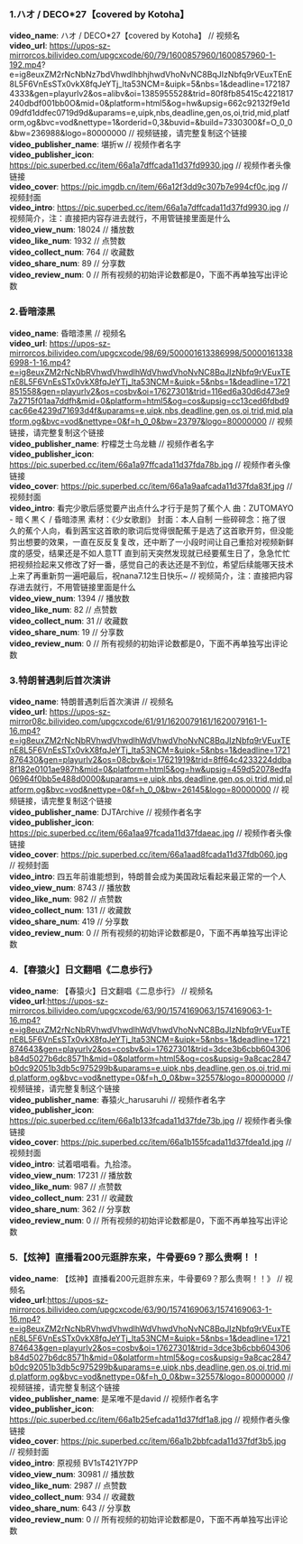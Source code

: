 ### 1.ハオ / DECO*27【covered by Kotoha】  
**video_name**: ハオ / DECO*27【covered by Kotoha】 // 视频名  
**video_url**: https://upos-sz-mirrorcos.bilivideo.com/upgcxcode/60/79/1600857960/1600857960-1-192.mp4? e=ig8euxZM2rNcNbNz7bdVhwdlhbhjhwdVhoNvNC8BqJIzNbfq9rVEuxTEnE8L5F6VnEsSTx0vkX8fqJeYTj_lta53NCM=&uipk=5&nbs=1&deadline=1721874333&gen=playurlv2&os=alibv&oi=1385955528&trid=80f8fb85415c4221817240dbdf001bb0O&mid=0&platform=html5&og=hw&upsig=662c92132f9e1d09dfd1ddfec0719d9d&uparams=e,uipk,nbs,deadline,gen,os,oi,trid,mid,platform,og&bvc=vod&nettype=1&orderid=0,3&buvid=&build=7330300&f=O_0_0&bw=236988&logo=80000000 // 视频链接，请完整复制这个链接  
**video_publisher_name**: 堪折w // 视频作者名字  
**video_publisher_icon**: https://pic.superbed.cc/item/66a1a7dffcada11d37fd9930.jpg // 视频作者头像链接    
**video_cover**: https://pic.imgdb.cn/item/66a12f3dd9c307b7e994cf0c.jpg // 视频封面  
**video_intro**: https://pic.superbed.cc/item/66a1a7dffcada11d37fd9930.jpg // 视频简介，注：直接把内容存进去就行，不用管链接里面是什么  
**video_view_num**: 18024 // 播放数  
**video_like_num**: 1932 // 点赞数  
**video_collect_num**: 764 // 收藏数  
**video_share_num**: 89 // 分享数  
**video_review_num**: 0 // 所有视频的初始评论数都是0，下面不再单独写出评论数  
  

### 2.昏暗漆黑 
**video_name**: 昏暗漆黑 // 视频名  
**video_url**: https://upos-sz-mirrorcos.bilivideo.com/upgcxcode/98/69/500001613386998/500001613386998-1-16.mp4?e=ig8euxZM2rNcNbRVhwdVhwdlhWdVhwdVhoNvNC8BqJIzNbfq9rVEuxTEnE8L5F6VnEsSTx0vkX8fqJeYTj_lta53NCM=&uipk=5&nbs=1&deadline=1721851558&gen=playurlv2&os=cosbv&oi=17627301&trid=116ed6a30d6d473e97a2715f01aa7ddfh&mid=0&platform=html5&og=cos&upsig=cc13ced6fdbd9cac66e4239d71693d4f&uparams=e,uipk,nbs,deadline,gen,os,oi,trid,mid,platform,og&bvc=vod&nettype=0&f=h_0_0&bw=23797&logo=80000000 // 视频链接，请完整复制这个链接  
**video_publisher_name**: 柠檬芝士乌龙糖 // 视频作者名字  
**video_publisher_icon**: https://pic.superbed.cc/item/66a1a97ffcada11d37fda78b.jpg // 视频作者头像链接    
**video_cover**: https://pic.superbed.cc/item/66a1a9aafcada11d37fda83f.jpg // 视频封面  
**video_intro**: 看完少歌后感觉要产出点什么才行于是剪了蕉个人 曲：ZUTOMAYO - 暗く黒く / 昏暗漆黑 素材：《少女歌剧》 封面：本人自制 一些碎碎念：拖了很久的蕉个人向，看到茜宝这首歌的歌词后觉得很配蕉于是选了这首歌开剪，但没能剪出想要的效果，一直在反反复复改，还中断了一小段时间让自己重拾对视频新鲜度的感受，结果还是不如人意TT 直到前天突然发现就已经要蕉生日了，急急忙忙把视频捡起来又修改了好一番，感觉自己的表达还是不到位，希望后续能哪天技术上来了再重新剪一遍吧最后，祝nana7.12生日快乐~  // 视频简介，注：直接把内容存进去就行，不用管链接里面是什么  
**video_view_num**: 1394 // 播放数  
**video_like_num**: 82 // 点赞数  
**video_collect_num**: 31 // 收藏数  
**video_share_num**: 19 // 分享数  
**video_review_num**: 0 // 所有视频的初始评论数都是0，下面不再单独写出评论数  
  

### 3.特朗普遇刺后首次演讲 
**video_name**: 特朗普遇刺后首次演讲 // 视频名  
**video_url**: https://upos-sz-mirror08c.bilivideo.com/upgcxcode/61/91/1620079161/1620079161-1-16.mp4?e=ig8euxZM2rNcNbRVhwdVhwdlhWdVhwdVhoNvNC8BqJIzNbfq9rVEuxTEnE8L5F6VnEsSTx0vkX8fqJeYTj_lta53NCM=&uipk=5&nbs=1&deadline=1721876430&gen=playurlv2&os=08cbv&oi=17621919&trid=8ff64c4233224ddba8f182e0101ae987h&mid=0&platform=html5&og=hw&upsig=459d52078edfa06964f0bb5e488d0000&uparams=e,uipk,nbs,deadline,gen,os,oi,trid,mid,platform,og&bvc=vod&nettype=0&f=h_0_0&bw=26145&logo=80000000 // 视频链接，请完整复制这个链接  
**video_publisher_name**: DJTArchive // 视频作者名字  
**video_publisher_icon**: https://pic.superbed.cc/item/66a1aa97fcada11d37fdaeac.jpg // 视频作者头像链接    
**video_cover**: https://pic.superbed.cc/item/66a1aad8fcada11d37fdb060.jpg // 视频封面  
**video_intro**: 四五年前谁能想到，特朗普会成为美国政坛看起来最正常的一个人  
**video_view_num**: 8743 // 播放数  
**video_like_num**: 982 // 点赞数  
**video_collect_num**: 131 // 收藏数  
**video_share_num**: 419 // 分享数  
**video_review_num**: 0 // 所有视频的初始评论数都是0，下面不再单独写出评论数  
  

### 4.【春猿火】日文翻唱《二息歩行》 
**video_name**: 【春猿火】日文翻唱《二息歩行》 // 视频名  
**video_url**:https://upos-sz-mirrorcos.bilivideo.com/upgcxcode/63/90/1574169063/1574169063-1-16.mp4?e=ig8euxZM2rNcNbRVhwdVhwdlhWdVhwdVhoNvNC8BqJIzNbfq9rVEuxTEnE8L5F6VnEsSTx0vkX8fqJeYTj_lta53NCM=&uipk=5&nbs=1&deadline=1721874643&gen=playurlv2&os=cosbv&oi=17627301&trid=3dce3b6cbb604306b84d5027b6dc8571h&mid=0&platform=html5&og=cos&upsig=9a8cac2847b0dc92051b3db5c975299b&uparams=e,uipk,nbs,deadline,gen,os,oi,trid,mid,platform,og&bvc=vod&nettype=0&f=h_0_0&bw=32557&logo=80000000 // 视频链接，请完整复制这个链接  
**video_publisher_name**: 春猿火_harusaruhi // 视频作者名字  
**video_publisher_icon**: https://pic.superbed.cc/item/66a1b133fcada11d37fde73b.jpg // 视频作者头像链接    
**video_cover**: https://pic.superbed.cc/item/66a1b155fcada11d37fdea1d.jpg // 视频封面  
**video_intro**: 试着唱唱看。九拾漆。  
**video_view_num**: 17231 // 播放数  
**video_like_num**: 987 // 点赞数  
**video_collect_num**: 231 // 收藏数  
**video_share_num**: 362 // 分享数  
**video_review_num**: 0 // 所有视频的初始评论数都是0，下面不再单独写出评论数
  

### 5.【炫神】直播看200元逛胖东来，牛骨要69？那么贵啊！！ 
**video_name**: 【炫神】直播看200元逛胖东来，牛骨要69？那么贵啊！！》 // 视频名  
**video_url**:https://upos-sz-mirrorcos.bilivideo.com/upgcxcode/63/90/1574169063/1574169063-1-16.mp4?e=ig8euxZM2rNcNbRVhwdVhwdlhWdVhwdVhoNvNC8BqJIzNbfq9rVEuxTEnE8L5F6VnEsSTx0vkX8fqJeYTj_lta53NCM=&uipk=5&nbs=1&deadline=1721874643&gen=playurlv2&os=cosbv&oi=17627301&trid=3dce3b6cbb604306b84d5027b6dc8571h&mid=0&platform=html5&og=cos&upsig=9a8cac2847b0dc92051b3db5c975299b&uparams=e,uipk,nbs,deadline,gen,os,oi,trid,mid,platform,og&bvc=vod&nettype=0&f=h_0_0&bw=32557&logo=80000000 // 视频链接，请完整复制这个链接  
**video_publisher_name**: 是呆唯不是david // 视频作者名字  
**video_publisher_icon**: https://pic.superbed.cc/item/66a1b25efcada11d37fdf1a8.jpg // 视频作者头像链接    
**video_cover**: https://pic.superbed.cc/item/66a1b2bbfcada11d37fdf3b5.jpg // 视频封面  
**video_intro**: 原视频 BV1sT421Y7PP  
**video_view_num**: 30981 // 播放数  
**video_like_num**: 2987 // 点赞数  
**video_collect_num**: 934 // 收藏数  
**video_share_num**: 643 // 分享数  
**video_review_num**: 0 // 所有视频的初始评论数都是0，下面不再单独写出评论数
